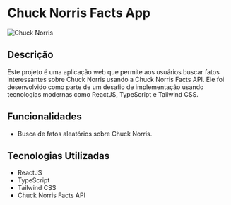 # Chuck Norris Facts App

![Chuck Norris](https://commons.wikimedia.org/wiki/Chuck_Norris#/media/File:Chuck_Norris_200611292256.jpg)

## Descrição

Este projeto é uma aplicação web que permite aos usuários buscar fatos interessantes sobre Chuck Norris usando a Chuck Norris Facts API. Ele foi desenvolvido como parte de um desafio de implementação usando tecnologias modernas como ReactJS, TypeScript e Tailwind CSS.

## Funcionalidades

- Busca de fatos aleatórios sobre Chuck Norris.

## Tecnologias Utilizadas

- ReactJS
- TypeScript
- Tailwind CSS
- Chuck Norris Facts API